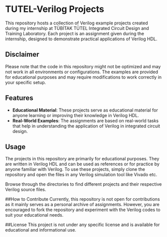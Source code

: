 # TUTEL-Verilog Projects

This repository hosts a collection of Verilog example projects created during my internship at TÜBİTAK TÜTEL Integrated Circuit Design and Training Laboratory. Each project is an assignment given during the internship, designed to demonstrate practical applications of Verilog HDL.

## Disclaimer

Please note that the code in this repository might not be optimized and may not work in all environments or configurations. The examples are provided for educational purposes and may require modifications to work correctly in your specific setup.

## Features

- **Educational Material**: These projects serve as educational material for anyone learning or improving their knowledge in Verilog HDL.
- **Real-World Examples**: The assignments are based on real-world tasks that help in understanding the application of Verilog in integrated circuit design.

## Usage

The projects in this repository are primarily for educational purposes. They are written in Verilog HDL and can be used as references or for practice by anyone familiar with Verilog. To use these projects, simply clone the repository and open the files in any Verilog simulation tool like Vivado etc.

Browse through the directories to find different projects and their respective Verilog source files.

##How to Contribute
Currently, this repository is not open for contributions as it mainly serves as a personal archive of assignments. However, you are encouraged to fork the repository and experiment with the Verilog codes to suit your educational needs.

##License
This project is not under any specific license and is available for educational and informational use.
